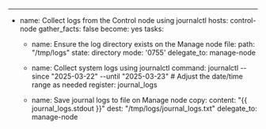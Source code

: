 ---
- name: Collect logs from the Control node using journalctl
  hosts: control-node
  gather_facts: false
  become: yes
  tasks:
    - name: Ensure the log directory exists on the Manage node
      file:
        path: "/tmp/logs"
        state: directory
        mode: '0755'
      delegate_to: manage-node

    - name: Collect system logs using journalctl
      command: journalctl --since "2025-03-22" --until "2025-03-23"  # Adjust the date/time range as needed
      register: journal_logs

    - name: Save journal logs to file on Manage node
      copy:
        content: "{{ journal_logs.stdout }}"
        dest: "/tmp/logs/journal_logs.txt"
      delegate_to: manage-node
